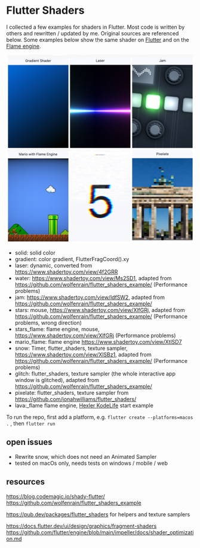 # Flutter Shaders

I collected a few examples for shaders in Flutter. Most code is written by others and rewritten / updated by me. Original sources are referenced below. Some examples below show the same shader on [Flutter](https://flutter.dev/) and on the [Flame engine](https://flame-engine.org/).

![examples](assets/github/collage.png)

- solid: solid color
- gradient: color gradient, FlutterFragCoord().xy
- laser: dynamic, converted from https://www.shadertoy.com/view/4f2GRR 
- water: https://www.shadertoy.com/view/Ms2SD1, adapted from https://github.com/wolfenrain/flutter_shaders_example/ (Performance problems)
- jam: https://www.shadertoy.com/view/ldfSW2, adapted from https://github.com/wolfenrain/flutter_shaders_example/ 
- stars: mouse, https://www.shadertoy.com/view/XlfGRj, adapted from https://github.com/wolfenrain/flutter_shaders_example/ (Performance problems, wrong direction)
- stars_flame: flame engine, mouse, https://www.shadertoy.com/view/XlfGRj (Performance problems)
- mario_flame: flame engine https://www.shadertoy.com/view/XtlSD7 
- snow: Timer, flutter_shaders, texture sampler, https://www.shadertoy.com/view/XlSBz1, adapted from https://github.com/wolfenrain/flutter_shaders_example/ (Performance problems)
- glitch: flutter_shaders, texture sampler (the whole interactive app window is glitched), adapted from https://github.com/wolfenrain/flutter_shaders_example/
- pixelate: flutter_shaders, texture sampler from https://github.com/jonahwilliams/flutter_shaders/
- lava:_flame flame engine, [Hexler KodeLife](https://hexler.net/kodelife) start example

To run the repo, first add a platform, e.g. `flutter create --platforms=macos .` , then `flutter run`

## open issues

* Rewrite snow, which does not need an Animated Sampler 
* tested on macOs only, needs tests on windows / mobile / web

## resources

https://blog.codemagic.io/shady-flutter/    
https://github.com/wolfenrain/flutter_shaders_example     

https://pub.dev/packages/flutter_shaders for helpers and texture samplers    

https://docs.flutter.dev/ui/design/graphics/fragment-shaders    
https://github.com/flutter/engine/blob/main/impeller/docs/shader_optimization.md     